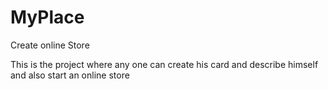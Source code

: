 MyPlace
=======

Create online Store

This is the project where any one can create his card and describe himself and also start an online store
